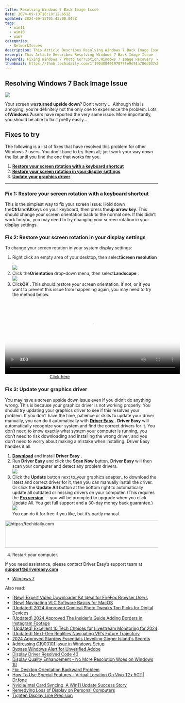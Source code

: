 ```yaml
---
title: Resolving Windows 7 Back Image Issue
date: 2024-09-13T18:10:12.651Z
updated: 2024-09-15T05:43:00.045Z
tags:
  - win11
  - win10
  - win7
categories:
  - NetworkIssues
description: This Article Describes Resolving Windows 7 Back Image Issue
excerpt: This Article Describes Resolving Windows 7 Back Image Issue
keywords: Fixing Windows 7 Photo Corruption,Windows 7 Image Recovery Techniques,Solutions for Windows 7 Background Errors,Troubleshooting Windows 7 Image Problems,Restoring Corrupted Windows 7 Pictures,Data Recovery for Windows 7 Photo Backup,Recovering Image Files in Windows 7
thumbnail: https://thmb.techidaily.com/1f190d8040197877fe9d91a786d037cb715f0068f8eaaf0f310614210c430f98.jpg
---
```


## Resolving Windows 7 Back Image Issue

![](https://images.drivereasy.com/wp-content/uploads/2018/10/img_5bd019d68ee9b-300x225.jpg)

Your screen was**turned upside down**? Don’t worry … Although this is annoying, you’re definitely not the only one to experience the problem. Lots of**Windows 7**users have reported the very same issue. More importantly, you should be able to fix it pretty easily…

## Fixes to try

The following is a list of fixes that have resolved this problem for other Windows 7 users. You don’t have to try them all; just work your way down the list until you find the one that works for you.

1. [**Restore your screen rotation with a keyboard shortcut**](#a)
2. [**Restore your screen rotation in your display settings**](#b)
3. [**Update your graphics driver**](#c)

---

### Fix 1: Restore your screen rotation with a keyboard shortcut

This is the simplest way to fix your screen issue: Hold down the**Ctrl**and**Alt**keys on your keyboard, then press the**up arrow key**. This should change your screen orientation back to the normal one. If this didn’t work for you, you may need to try changing your screen rotation in your display settings.

### Fix 2: Restore your screen rotation in your display settings

To change your screen rotation in your system display settings:

1. Right click an empty area of your desktop, then select**Screen resolution** .  
![](https://images.drivereasy.com/wp-content/uploads/2018/10/img_5bd02d88aac3e.jpg)
2. Click the**Orientation** drop-down menu, then select**Landscape** .  
![](https://images.drivereasy.com/wp-content/uploads/2018/10/img_5bd030adee89c.jpg)
3. Click**OK** .
This should restore your screen orientation. If not, or if you want to prevent this issue from happening again, you may need to try the method below.

<!-- affiliate ads begin -->
<span id="1993650">
					<video width="576" height="240" style="cursor:pointer"
           poster="//a.impactradius-go.com/display-clicktoplayimage/1993650.png"
           onclick="if(!this.playClicked){this.play();this.setAttribute('controls',true);this.playClicked=true;}">
	   <source src="//a.impactradius-go.com/display-ad/22993-1993650">
	   <img src="//a.impactradius-go.com/display-clicktoplayimage/1993650.png" style="border: none; height: 100%; width: 100%; object-fit: contain">
	</video>
	<div style="width:360px;text-align:center"><a href="javascript:window.open(decodeURIComponent('https%3A%2F%2Fhomestyler.sjv.io%2Fc%2F5597632%2F1993650%2F22993'), '_blank');void(0);">Click here</a></div>
</span>
<img height="0" width="0" src="https://imp.pxf.io/i/5597632/1993650/22993" style="position:absolute;visibility:hidden;" border="0" />
<!-- affiliate ads end -->

### Fix 3: Update your graphics driver

You may have a screen upside down issue even if you didn’t do anything wrong. This is because your graphics driver is not working properly. You should try updating your graphics driver to see if this resolves your problem. If you don’t have the time, patience or skills to update your driver manually, you can do it automatically with **[Driver Easy](https://tools.techidaily.com/drivereasy/download/)** . **Driver Easy**  will automatically recognize your system and find the correct drivers for it. You don’t need to know exactly what system your computer is running, you don’t need to risk downloading and installing the wrong driver, and you don’t need to worry about making a mistake when installing. Driver Easy handles it all.

1. [**Download**](https://tools.techidaily.com/drivereasy/download/) and install **Driver Easy** .
2. Run **Driver Easy** and click the **Scan Now** button. **Driver Easy**  will then scan your computer and detect any problem drivers.  
![](https://images.drivereasy.com/wp-content/uploads/2018/10/img_5bd0366bd75a4.jpg)
3. Click the **Update**  button next to_your graphics adapter_ to download the latest and correct driver for it, then you can manually install the driver. Or click the **Update All**  button at the bottom right to automatically update all outdated or missing drivers on your computer. (This requires the **[Pro version](https://tools.techidaily.com/drivereasy/download/)**  — you will be prompted to upgrade when you click Update All. You get full support and a 30-day money back guarantee.)  
![](https://images.drivereasy.com/wp-content/uploads/2018/10/img_5bd03674f2903.jpg)  
 You can do it for free if you like, but it’s partly manual.

<!-- affiliate ads begin -->
<a href="https://ephamedtechinc.pxf.io/c/5597632/2136618/26400" target="_top" id="2136618">
  <img src="//a.impactradius-go.com/display-ad/26400-2136618" border="0" alt="https://techidaily.com" width="728" height="90"/>
</a>
<img height="0" width="0" src="https://ephamedtechinc.pxf.io/i/5597632/2136618/26400" style="position:absolute;visibility:hidden;" border="0" />
<!-- affiliate ads end -->

4. Restart your computer.

 If you need assistance, please contact Driver Easy’s support team at **[support@drivereasy.com](mailto:support@drivereasy.com)**  .

* [Windows 7](https://tools.techidaily.com/drivereasy/download/)

<ins class="adsbygoogle"
     style="display:block"
     data-ad-format="autorelaxed"
     data-ad-client="ca-pub-7571918770474297"
     data-ad-slot="1223367746"></ins>

<ins class="adsbygoogle"
     style="display:block"
     data-ad-client="ca-pub-7571918770474297"
     data-ad-slot="8358498916"
     data-ad-format="auto"
     data-full-width-responsive="true"></ins>

<span class="atpl-alsoreadstyle">Also read:</span>
<div><ul>
<li><a href="https://facebook-videos.techidaily.com/new-expert-video-downloader-kit-ideal-for-firefox-browser-users/"><u>[New] Expert Video Downloader Kit Ideal for FireFox Browser Users</u></a></li>
<li><a href="https://extra-support.techidaily.com/new-navigating-vlc-software-basics-for-macos/"><u>[New] Navigating VLC Software Basics for MacOS</u></a></li>
<li><a href="https://fox-helps.techidaily.com/updated-2024-approved-comical-photo-tweaks-top-picks-for-digital-devices/"><u>[Updated] 2024 Approved Comical Photo Tweaks Top Picks for Digital Devices</u></a></li>
<li><a href="https://instagram-video-recordings.techidaily.com/updated-2024-approved-the-insiders-guide-adding-borders-in-instagram-footage/"><u>[Updated] 2024 Approved The Insider's Guide Adding Borders in Instagram Footage</u></a></li>
<li><a href="https://facebook-video-share.techidaily.com/updated-excellent-10-tech-choices-for-livestream-monitoring-for-2024/"><u>[Updated] Excellent 10 Tech Choices for Livestream Monitoring for 2024</u></a></li>
<li><a href="https://extra-guidance.techidaily.com/updated-next-gen-realities-navigating-vrs-future-trajectory/"><u>[Updated] Next-Gen Realities Navigating VR's Future Trajectory</u></a></li>
<li><a href="https://desktop-recording.techidaily.com/2024-approved-stardew-essentials-unveiling-ginger-islands-secrets/"><u>2024 Approved Stardew Essentials Unveiling Ginger Island's Secrets</u></a></li>
<li><a href="https://network-issues.techidaily.com/addressing-c1900101-issue-in-windows-setup/"><u>Addressing C1900101 Issue in Windows Setup</u></a></li>
<li><a href="https://win11.techidaily.com/bypass-windows-alert-for-unverified-adobe/"><u>Bypass Windows Alert for Unverified Adobe</u></a></li>
<li><a href="https://network-issues.techidaily.com/display-driver-resolved-code-43/"><u>Display Driver Resolved Code 43</u></a></li>
<li><a href="https://network-issues.techidaily.com/display-quality-enhancement-no-more-resolution-woes-on-windows-10/"><u>Display Quality Enhancement - No More Resolution Woes on Windows 10</u></a></li>
<li><a href="https://network-issues.techidaily.com/fix-desktop-orientation-backward-problem/"><u>Fix: Desktop Orientation Backward Problem</u></a></li>
<li><a href="https://change-location.techidaily.com/how-to-use-special-features-virtual-location-on-vivo-t2x-5g-drfone-by-drfone-virtual-android/"><u>How To Use Special Features - Virtual Location On Vivo T2x 5G? | Dr.fone</u></a></li>
<li><a href="https://network-issues.techidaily.com/nvidiaintel-card-syncing-a-win11-update-success-story/"><u>Nvidia/Intel Card Syncing, A Win11 Update Success Story</u></a></li>
<li><a href="https://network-issues.techidaily.com/remedying-loss-of-display-on-personal-computers/"><u>Remedying Loss of Display on Personal Computers</u></a></li>
<li><a href="https://network-issues.techidaily.com/tighten-display-line-precision/"><u>Tighten Display Line Precision</u></a></li>
</ul></div>

